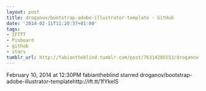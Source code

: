 ```yaml
---
layout: post
title: droganov/bootstrap-adobe-illustrator-template · GitHub
date: '2014-02-11T11:20:37+01:00'
tags:
- IFTTT
- Pinboard
- github
- stars
tumblr_url: http://fabiantheblind.tumblr.com/post/76314285553/droganov-bootstrap-adobe-illustrator-template-github
---
```

February 10, 2014 at 12:30PM
fabiantheblind starred droganov/bootstrap-adobe-illustrator-templatehttp://ift.tt/1fYkelS
